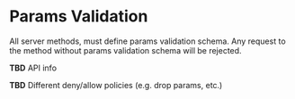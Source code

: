 Params Validation
=================

All server methods, must define params validation schema. Any request to the
method without params validation schema will be rejected.

**TBD** API info

**TBD** Different deny/allow policies (e.g. drop params, etc.)
